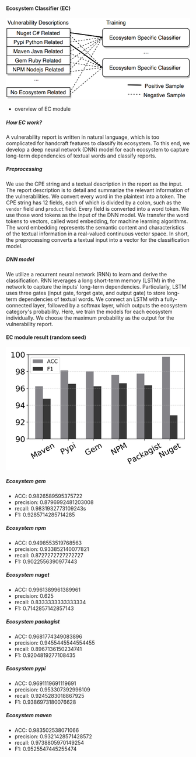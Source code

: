 #### Ecosystem Classifier (EC)

[![EC_p1](../Data/figures/EC_p1.png)]()
- overview of EC module

##### How EC work?
A vulnerability report is written in natural language, which is too complicated for handcraft features to classify its ecosystem. To this end, we develop a deep neural network (DNN) model for each ecosystem to capture long-term dependencies of textual words and classify reports.


##### Preprocessing
We use the CPE string and a textual description in the report as the input. The report description is to detail and summarize the relevant information of the vulnerabilities. We convert every word in the plaintext into a token. The CPE string has 12 fields, each of which is divided by a colon, such as the ``vendor`` field and ``product`` field. Every field is converted into a word token. We use those word tokens as the input of the DNN model. We transfer the word tokens to vectors, called word embedding, for machine learning algorithms. The word embedding represents the semantic content and characteristics of the textual information in a real-valued continuous vector space. In short, the preprocessing converts a textual input into a vector for the classification model.



##### DNN model
We utilize a recurrent neural network (RNN) to learn and derive the classification. RNN leverages a long short-term memory (LSTM) in the network to capture the inputs' long-term dependencies. Particularly, LSTM uses three gates (input gate, forget gate, and output gate) to store long-term dependencies of textual words. We connect an LSTM with a fully-connected layer, followed by a softmax layer, which outputs the ecosystem category's probability. Here, we train the models for each ecosystem individually. We choose the maximum probability as the output for the vulnerability report.

#### EC module result (random seed)
[![EC_p2](../Data/figures/EC_p2.png)]()
##### Ecosystem gem

- ACC: 0.9826589595375722
- precision: 0.8796992481203008
- recall: 0.9831932773109243s
- F1: 0.9285714285714285

##### Ecosystem npm

- ACC: 0.9498553519768563
- precision: 0.933852140077821
- recall: 0.8727272727272727
- F1: 0.9022556390977443

##### Ecosystem nuget

- ACC: 0.9961389961389961
- precision: 0.625
- recall: 0.8333333333333334
- F1: 0.7142857142857143

##### Ecosystem packagist

- ACC: 0.9681774349083896
- precision: 0.9455445544554455
- recall: 0.8967136150234741
- F1: 0.9204819277108435

##### Ecosystem pypi

- ACC: 0.9691119691119691
- precision: 0.953307392996109
- recall: 0.9245283018867925
- F1: 0.9386973180076628

##### Ecosystem maven

- ACC:  0.983502538071066
- precision:  0.9321428571428572
- recall:  0.9738805970149254
- F1:  0.9525547445255474